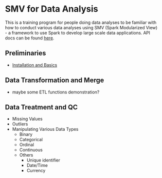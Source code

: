 # SMV for Data Analysis

This is a training program for people doing data analyses to be familiar with how to conduct various data analyses using SMV (Spark Modularized View) - a framework to use Spark to develop large scale data applications. API docs can be found [here](http://tresamigossd.github.io/SMV/scaladocs/index.html#org.tresamigos.smv.package).

Preliminaries
----
* [Installation and Basics](https://github.com/TresAmigosSD/SmvTraining)

Data Transformation and Merge
----
* maybe some ETL functions demonstration?

Data Treatment and QC
----
* Missing Values
* Outliers
* Manipulating Various Data Types
  * Binary
  * Categorical
  * Ordinal
  * Continuous
  * Others
    * Unique identifier
    * Date/Time
    * Currency




